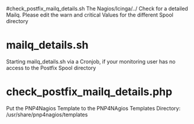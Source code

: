 #check_postfix_mailq_details.sh
The Nagios/Icinga/../ Check for a detailed Mailq. Please edit the warn and critical Values for the different Spool directory

# mailq_details.sh
Starting mailq_details.sh via a Cronjob, if your monitoring user has no access to the Postfix Spool directory

# check_postfix_mailq_details.php
Put the PNP4Nagios Template to the PNP4NAgios Templates Directory: /usr/share/pnp4nagios/templates
